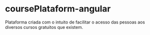 # coursePlataform-angular
Plataforma criada com o intuito de facilitar o acesso das pessoas aos diversos cursos gratuitos que existem.
